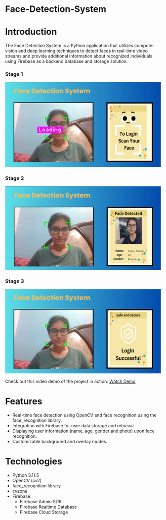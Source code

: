 # Face-Detection-System
 
# Introduction

The Face Detection System is a Python application that utilizes computer vision and deep learning techniques to detect faces in real-time video streams and provide additional information about recognized individuals using Firebase as a backend database and storage solution.


### Stage 1
![To Login Scan your face](./Resources/DemoOfProject/1.png)
### Stage 2
![Face Detected](./Resources/DemoOfProject/2.png)
### Stage 3
![Login Successful](./Resources/DemoOfProject/3.png)

Check out this video demo of the project in action:
[Watch Demo](https://youtu.be/PbU9WuhX1Z4)

# Features

- Real-time face detection using OpenCV and face recognition using the face_recognition library.
- Integration with Firebase for user data storage and retrieval.
- Displaying user information (name, age, gender and photo) upon face recognition.
- Customizable background and overlay modes.

# Technologies

- Python 3.11.5
- OpenCV (cv2)
- face_recognition library
- cvzone
- Firebase:
    - Firebase Admin SDK
    - Firebase Realtime Database
    - Firebase Cloud Storage

